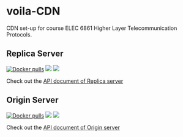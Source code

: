 # voila-CDN

CDN set-up for course ELEC 6861 Higher Layer Telecommunication Protocols.

## Replica Server

[![Docker pulls](https://img.shields.io/docker/pulls/valorad/voila-cdn-replica.svg?style=flat-square)](https://hub.docker.com/r/valorad/voila-cdn-replica/)
[![](https://images.microbadger.com/badges/version/valorad/voila-cdn-replica.svg)](https://microbadger.com/images/valorad/voila-cdn-replica "voila-cdn-replica Version")
[![](https://images.microbadger.com/badges/image/valorad/voila-cdn-replica.svg)](https://microbadger.com/images/valorad/voila-cdn-replica "voila-cdn-replica Image")

Check out the [API document of Replica server](https://voilacdnreplica.docs.apiary.io)

## Origin Server

[![Docker pulls](https://img.shields.io/docker/pulls/valorad/voila-cdn-origin.svg?style=flat-square)](https://hub.docker.com/r/valorad/voila-cdn-origin/)
[![](https://images.microbadger.com/badges/version/valorad/voila-cdn-origin.svg)](https://microbadger.com/images/valorad/voila-cdn-origin "voila-cdn-origin Version")
[![](https://images.microbadger.com/badges/image/valorad/voila-cdn-origin.svg)](https://microbadger.com/images/valorad/voila-cdn-origin "voila-cdn-origin Image")

Check out the [API document of Origin server](https://voilacdnorigin.docs.apiary.io)

